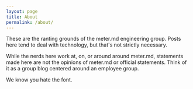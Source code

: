```yaml
---
layout: page
title: About
permalink: /about/
---
```


These are the ranting grounds of the meter.md engineering group.  Posts here
tend to deal with technology, but that's not strictly necessary.

While the nerds here work at, on, or around around meter.md, statements made
here are not the opinions of meter.md or official statements.  Think of it as
a group blog centered around an employee group.

We know you hate the font.

